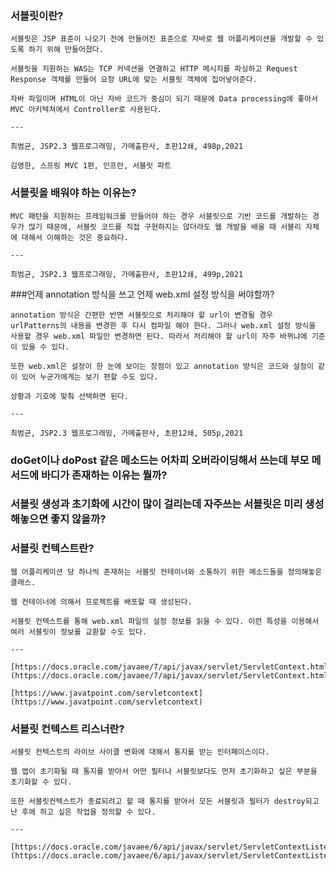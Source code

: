 ### 서블릿이란?
    
    서블릿은 JSP 표준이 나오기 전에 만들어진 표준으로 자바로 웹 어플리케이션을 개발할 수 있도록 하기 위해 만들어졌다. 
    
    서블릿을 지원하는 WAS는 TCP 커넥션을 연결하고 HTTP 메시지를 파싱하고 Request Response 객체를 만들어 요청 URL에 맞는 서블릿 객체에 집어넣어준다.
    
    자바 파일이며 HTML이 아닌 자바 코드가 중심이 되기 때문에 Data processing에 좋아서 MVC 아키텍쳐에서 Controller로 사용된다.
    
    ---
    
    최범균, JSP2.3 웹프로그래밍, 가메출판사, 초판12쇄, 498p,2021
    
    김영한, 스프링 MVC 1편, 인프런, 서블릿 파트
    
### 서블릿을 배워야 하는 이유는?
    
    MVC 패턴을 지원하는 프레임워크를 만들어야 하는 경우 서블릿으로 기반 코드를 개발하는 경우가 많기 때문에, 서블릿 코드를 직접 구현하지는 않더라도 웹 개발을 배울 때 서블리 자체에 대해서 이해하는 것은 중요하다.
    
    ---
    
    최범균, JSP2.3 웹프로그래밍, 가메출판사, 초판12쇄, 499p,2021
    
###언제 annotation 방식을 쓰고 언제 web.xml 설정 방식을 써야할까?
    
    annotation 방식은 간편한 반면 서블릿으로 처리해야 할 url이 변경될 경우 urlPatterns의 내용을 변경한 후 다시 컴파일 해야 한다. 그러나 web.xml 설정 방식을 사용할 경우 web.xml 파일만 변경하면 된다. 따라서 처리해야 할 url이 자주 바뀌냐에 기준이 있을 수 있다.
    
    또한 web.xml은 설정이 한 눈에 보이는 장점이 있고 annotation 방식은 코드와 설정이 같이 있어 누군가에게는 보기 편할 수도 있다.
    
    상황과 기호에 맞춰 선택하면 된다.
    
    ---
    
    최범균, JSP2.3 웹프로그래밍, 가메출판사, 초판12쇄, 505p,2021
    
### doGet이나 doPost 같은 메소드는 어차피 오버라이딩해서 쓰는데 부모 메서드에 바디가 존재하는 이유는 뭘까?
### 서블릿 생성과 초기화에 시간이 많이 걸리는데 자주쓰는 서블릿은 미리 생성 해놓으면 좋지 않을까?

### 서블릿 컨텍스트란?
    
    웹 어플리케이션 당 하나씩 존재하는 서블릿 컨테이너와 소통하기 위한 메소드들을 정의해놓은 클래스. 
    
    웹 컨테이너에 의해서 프로젝트를 배포할 때 생성된다.
    
    서블릿 컨텍스트를 통해 web.xml 파일의 설정 정보를 읽을 수 있다. 이런 특성을 이용해서 여러 서블릿이 정보를 교환할 수도 있다.
    
    ---
    
    [https://docs.oracle.com/javaee/7/api/javax/servlet/ServletContext.html](https://docs.oracle.com/javaee/7/api/javax/servlet/ServletContext.html)
    
    [https://www.javatpoint.com/servletcontext](https://www.javatpoint.com/servletcontext)
    
### 서블릿 컨텍스트 리스너란?
    
    서블릿 컨텍스트의 라이브 사이클 변화에 대해서 통지를 받는 인터페이스이다.
    
    웹 앱이 초기화될 때 통지를 받아서 어떤 필터나 서블릿보다도 먼저 초기화하고 싶은 부분을 초기화할 수 있다.
    
    또한 서블릿컨텍스트가 종료되려고 할 때 통지를 받아서 모든 서블릿과 필터가 destroy되고 난 후에 하고 싶은 작업을 정의할 수 있다.
    
    ---
    
    [https://docs.oracle.com/javaee/6/api/javax/servlet/ServletContextListener.html](https://docs.oracle.com/javaee/6/api/javax/servlet/ServletContextListener.html)